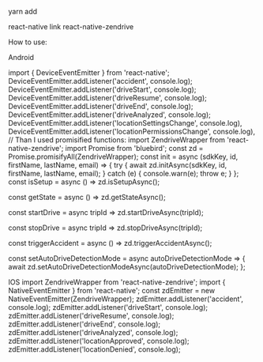 
yarn add

react-native link react-native-zendrive

How to use:

Android

import { DeviceEventEmitter } from 'react-native';
DeviceEventEmitter.addListener('accident', console.log);
DeviceEventEmitter.addListener('driveStart', console.log);
DeviceEventEmitter.addListener('driveResume', console.log);
DeviceEventEmitter.addListener('driveEnd', console.log);
DeviceEventEmitter.addListener('driveAnalyzed', console.log);
DeviceEventEmitter.addListener('locationSettingsChange', console.log),
DeviceEventEmitter.addListener('locationPermissionsChange', console.log),
// Than I used promisified functions:
import ZendriveWrapper from 'react-native-zendrive';
import Promise from 'bluebird';
const zd = Promise.promisifyAll(ZendriveWrapper);
const init = async (sdkKey, id, firstName, lastName, email) => {
try {
await zd.initAsync(sdkKey, id, firstName, lastName, email);
  } catch (e) {
console.warn(e);
throw e;
  }
};
const isSetup = async () => zd.isSetupAsync();

const getState = async () => zd.getStateAsync();

const startDrive = async tripId => zd.startDriveAsync(tripId);

const stopDrive = async tripId => zd.stopDriveAsync(tripId);

const triggerAccident = async () => zd.triggerAccidentAsync();

const setAutoDriveDetectionMode = async autoDriveDetectionMode => {
  await zd.setAutoDriveDetectionModeAsync(autoDriveDetectionMode);
};


IOS
import ZendriveWrapper from 'react-native-zendrive';
import { NativeEventEmitter } from 'react-native';
const zdEmitter = new NativeEventEmitter(ZendriveWrapper);
zdEmitter.addListener('accident', console.log);
zdEmitter.addListener('driveStart', console.log);
zdEmitter.addListener('driveResume', console.log);
zdEmitter.addListener('driveEnd', console.log);
zdEmitter.addListener('driveAnalyzed', console.log);
zdEmitter.addListener('locationApproved', console.log);
zdEmitter.addListener('locationDenied', console.log);



